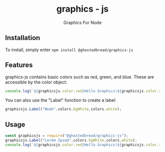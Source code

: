 # <center> graphics - js </center>
<center> Graphics For Node </center>

## Installation 
To install, simply enter ```npm install @ghostedbread/graphics-js```
## Features
graphics-js contains basic colors such as red, green, and blue. These are accessible by the color object:
```javascript
console.log(`${graphicsjs.color.red}Hello Graphics!${graphicsjs.color.reset}`);
```
You can also use the "Label" function to create a label:
```javascript
graphicsjs.Label("Woah",colors.bgWhite,colors.white);
```
## Usage
```javascript
const graphicsjs = require("@ghostedbread/graphics-js");
graphicsjs.Label("Lorem Ipsum",colors.bgWhite,colors.white);
console.log(`${graphicsjs.color.red}Hello Graphics!${graphicsjs.color.reset}`);
```
